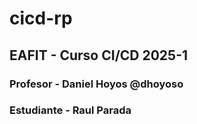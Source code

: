 # cicd-rp
## EAFIT - Curso CI/CD 2025-1
### Profesor - Daniel Hoyos @dhoyoso
### Estudiante - Raul Parada

